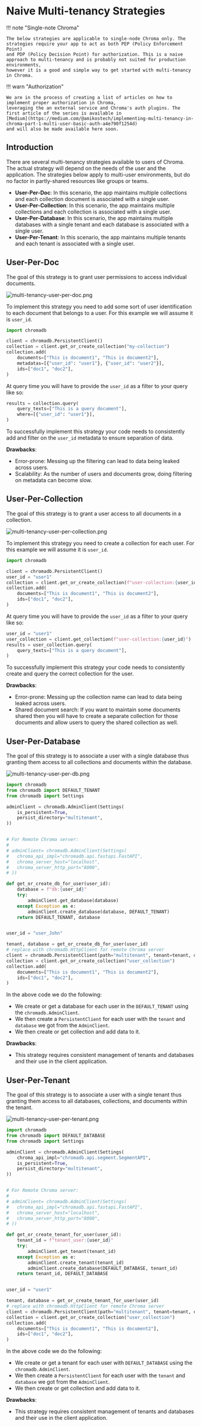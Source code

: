 # Naive Multi-tenancy Strategies

!!! note "Single-note Chroma"

    The below strategies are applicable to single-node Chroma only. The strategies require your app to act as both PEP (Policy Enforcement Point) 
    and PDP (Policy Decision Point) for authorization. This is a naive approach to multi-tenancy and is probably not suited for production environments,
    however it is a good and simple way to get started with multi-tenancy in Chroma.

!!! warn "Authorization"

    We are in the process of creating a list of articles on how to implement proper authorization in Chroma, 
    leveraging the an external service and Chroma's auth plugins. The first article of the series is available in 
    [Medium](https://medium.com/@amikostech/implementing-multi-tenancy-in-chroma-part-1-multi-user-basic-auth-a4e790f1254d) 
    and will also be made available here soon.

## Introduction

There are several multi-tenancy strategies available to users of Chroma. The actual strategy will depend on the needs of
the user and the application. The strategies below apply to multi-user environments, but do no factor in partly-shared
resources like groups or teams.

- **User-Per-Doc**: In this scenario, the app maintains multiple collections and each collection document is associated
  with a single user.
- **User-Per-Collection**: In this scenario, the app maintains multiple collections and each collection is
  associated with a single user.
- **User-Per-Database**: In this scenario, the app maintains multiple databases with a single tenant and each database
  is
  associated with a single user.
- **User-Per-Tenant**: In this scenario, the app maintains multiple tenants and each tenant is associated with a single
  user.

## User-Per-Doc

The goal of this strategy is to grant user permissions to access individual documents.

![multi-tenancy-user-per-doc.png](../assets/images/multi-tenancy-user-per-doc.png)

To implement this strategy you need to add some sort of user identification to each document that belongs to a user.
For this example we will assume it is `user_id`.

```python
import chromadb

client = chromadb.PersistentClient()
collection = client.get_or_create_collection("my-collection")
collection.add(
    documents=["This is document1", "This is document2"],
    metadatas=[{"user_id": "user1"}, {"user_id": "user2"}],
    ids=["doc1", "doc2"],
)
```

At query time you will have to provide the `user_id` as a filter to your query like so:

```python
results = collection.query(
    query_texts=["This is a query document"],
    where=[{"user_id": "user1"}],
)
```

To successfully implement this strategy your code needs to consistently add and filter on the `user_id` metadata to
ensure separation of data.

**Drawbacks**:

- Error-prone: Messing up the filtering can lead to data being leaked across users.
- Scalability: As the number of users and documents grow, doing filtering on metadata can become slow.

## User-Per-Collection

The goal of this strategy is to grant a user access to all documents in a collection.

![multi-tenancy-user-per-collection.png](../assets/images/multi-tenancy-user-per-collection.png)

To implement this strategy you need to create a collection for each user. For this example we will assume it is
`user_id`.

```python
import chromadb

client = chromadb.PersistentClient()
user_id = "user1"
collection = client.get_or_create_collection(f"user-collection:{user_id}")
collection.add(
    documents=["This is document1", "This is document2"],
    ids=["doc1", "doc2"],
)
```

At query time you will have to provide the `user_id` as a filter to your query like so:

```python
user_id = "user1"
user_collection = client.get_collection(f"user-collection:{user_id}")
results = user_collection.query(
    query_texts=["This is a query document"],
)
```

To successfully implement this strategy your code needs to consistently create and query the correct collection for the
user.

**Drawbacks**:

- Error-prone: Messing up the collection name can lead to data being leaked across users.
- Shared document search: If you want to maintain some documents shared then you will have to create a separate
  collection for those documents and allow users to query the shared collection as well.

## User-Per-Database

The goal of this strategy is to associate a user with a single database thus granting them access to all collections and
documents within the database.

![multi-tenancy-user-per-db.png](../assets/images/multi-tenancy-user-per-db.png)

```python
import chromadb
from chromadb import DEFAULT_TENANT
from chromadb import Settings

adminClient = chromadb.AdminClient(Settings(
    is_persistent=True,
    persist_directory="multitenant",
))


# For Remote Chroma server:
# 
# adminClient= chromadb.AdminClient(Settings(
#   chroma_api_impl="chromadb.api.fastapi.FastAPI",
#   chroma_server_host="localhost",
#   chroma_server_http_port="8000",
# ))

def get_or_create_db_for_user(user_id):
    database = f"db:{user_id}"
    try:
        adminClient.get_database(database)
    except Exception as e:
        adminClient.create_database(database, DEFAULT_TENANT)
    return DEFAULT_TENANT, database


user_id = "user_John"

tenant, database = get_or_create_db_for_user(user_id)
# replace with chromadb.HttpClient for remote Chroma server
client = chromadb.PersistentClient(path="multitenant", tenant=tenant, database=database)
collection = client.get_or_create_collection("user_collection")
collection.add(
    documents=["This is document1", "This is document2"],
    ids=["doc1", "doc2"],
)
```

In the above code we do the following:

- We create or get a database for each user in the `DEFAULT_TENANT` using the `chromadb.AdminClient`.
- We then create a `PersistentClient` for each user with the `tenant` and `database` we got from the `AdminClient`.
- We then create or get collection and add data to it.

**Drawbacks**:

- This strategy requires consistent management of tenants and databases and their use in the client application.

## User-Per-Tenant

The goal of this strategy is to associate a user with a single tenant thus granting them access to all databases,
collections, and documents within the tenant.

![multi-tenancy-user-per-tenant.png](../assets/images/multi-tenancy-user-per-tenant.png)

```python
import chromadb
from chromadb import DEFAULT_DATABASE
from chromadb import Settings

adminClient = chromadb.AdminClient(Settings(
    chroma_api_impl="chromadb.api.segment.SegmentAPI",
    is_persistent=True,
    persist_directory="multitenant",
))


# For Remote Chroma server:
# 
# adminClient= chromadb.AdminClient(Settings(
#   chroma_api_impl="chromadb.api.fastapi.FastAPI",
#   chroma_server_host="localhost",
#   chroma_server_http_port="8000",
# ))

def get_or_create_tenant_for_user(user_id):
    tenant_id = f"tenant_user:{user_id}"
    try:
        adminClient.get_tenant(tenant_id)
    except Exception as e:
        adminClient.create_tenant(tenant_id)
        adminClient.create_database(DEFAULT_DATABASE, tenant_id)
    return tenant_id, DEFAULT_DATABASE


user_id = "user1"

tenant, database = get_or_create_tenant_for_user(user_id)
# replace with chromadb.HttpClient for remote Chroma server
client = chromadb.PersistentClient(path="multitenant", tenant=tenant, database=database)
collection = client.get_or_create_collection("user_collection")
collection.add(
    documents=["This is document1", "This is document2"],
    ids=["doc1", "doc2"],
)
```

In the above code we do the following:

- We create or get a tenant for each user with `DEFAULT_DATABASE` using the `chromadb.AdminClient`.
- We then create a `PersistentClient` for each user with the `tenant` and `database` we got from the `AdminClient`.
- We then create or get collection and add data to it.

**Drawbacks**:

- This strategy requires consistent management of tenants and databases and their use in the client application.
